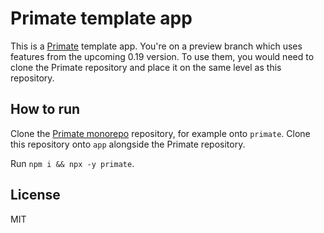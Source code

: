 # Primate template app

This is a [Primate][primate] template app. You're on a preview branch which
uses features from the upcoming 0.19 version. To use them, you would need to
clone the Primate repository and place it on the same level as this repository.

## How to run

Clone the [Primate monorepo][primate] repository, for example onto `primate`.
Clone this repository onto `app` alongside the Primate repository.

Run `npm i && npx -y primate`.

## License

MIT

[primate]: https://github.com/primatejs/primate
